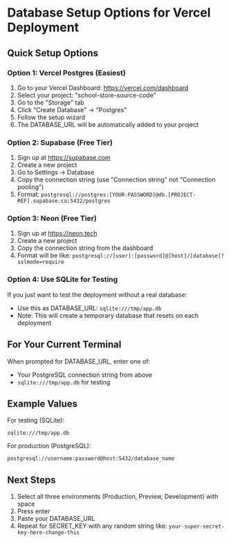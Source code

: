 # Database Setup Options for Vercel Deployment

## Quick Setup Options

### Option 1: Vercel Postgres (Easiest)
1. Go to your Vercel Dashboard: https://vercel.com/dashboard
2. Select your project: "school-store-source-code"
3. Go to the "Storage" tab
4. Click "Create Database" → "Postgres"
5. Follow the setup wizard
6. The DATABASE_URL will be automatically added to your project

### Option 2: Supabase (Free Tier)
1. Sign up at https://supabase.com
2. Create a new project
3. Go to Settings → Database
4. Copy the connection string (use "Connection string" not "Connection pooling")
5. Format: `postgresql://postgres:[YOUR-PASSWORD]@db.[PROJECT-REF].supabase.co:5432/postgres`

### Option 3: Neon (Free Tier)
1. Sign up at https://neon.tech
2. Create a new project
3. Copy the connection string from the dashboard
4. Format will be like: `postgresql://[user]:[password]@[host]/[database]?sslmode=require`

### Option 4: Use SQLite for Testing
If you just want to test the deployment without a real database:
- Use this as DATABASE_URL: `sqlite:///tmp/app.db`
- Note: This will create a temporary database that resets on each deployment

## For Your Current Terminal

When prompted for DATABASE_URL, enter one of:
- Your PostgreSQL connection string from above
- `sqlite:///tmp/app.db` for testing

## Example Values

For testing (SQLite):
```
sqlite:///tmp/app.db
```

For production (PostgreSQL):
```
postgresql://username:password@host:5432/database_name
```

## Next Steps

1. Select all three environments (Production, Preview, Development) with space
2. Press enter
3. Paste your DATABASE_URL
4. Repeat for SECRET_KEY with any random string like: `your-super-secret-key-here-change-this`